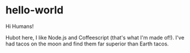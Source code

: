 # hello-world

Hi Humans!

Hubot here, I like Node.js and Coffeescript (that's what I'm made of!).
I've had tacos on the moon and find them far superior than Earth tacos.
